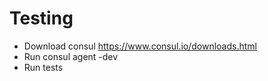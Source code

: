 # Testing

- Download consul https://www.consul.io/downloads.html
- Run consul agent -dev
- Run tests